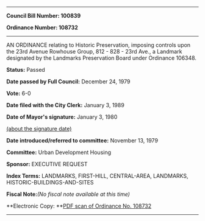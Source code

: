 

********

**Council Bill Number: 100839**
   
**Ordinance Number: 108732**
********

 AN ORDINANCE relating to Historic Preservation, imposing controls upon the 23rd Avenue Rowhouse Group, 812 - 828 - 23rd Ave., a Landmark designated by the Landmarks Preservation Board under Ordinance 106348.

**Status:** Passed
   
**Date passed by Full Council:** December 24, 1979
   
**Vote:** 6-0
   
**Date filed with the City Clerk:** January 3, 1989
   
**Date of Mayor's signature:** January 3, 1980
   
[(about the signature date)](/~public/approvaldate.htm)
   
   
   
**Date introduced/referred to committee:** November 13, 1979
   
**Committee:** Urban Development Housing
   
**Sponsor:** EXECUTIVE REQUEST
   
   
**Index Terms:** LANDMARKS, FIRST-HILL, CENTRAL-AREA, LANDMARKS, HISTORIC-BUILDINGS-AND-SITES

**Fiscal Note:**_(No fiscal note available at this time)_

**Electronic Copy: **[PDF scan of Ordinance No. 108732](/~archives/Ordinances/Ord_108732.pdf)

********

